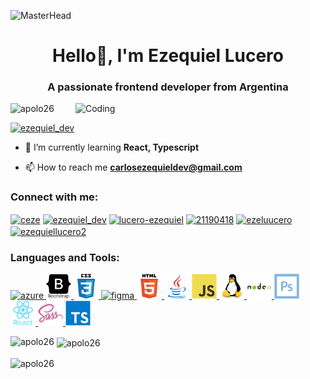 ![MasterHead](https://www.codio.com/hubfs/Imported_Blog_Media/CodePlayback2-1.gif)
<h1 align="center">Hello👋, I'm Ezequiel Lucero</h1>
<h3 align="center">A passionate frontend developer from Argentina</h3>
<img align="right" alt="Coding" width="400" src="https://media.giphy.com/media/pfod5OGfZO03egp96g/giphy.gif"
<p align="left"> <img src="https://komarev.com/ghpvc/?username=apolo26&label=Profile%20views&color=0e75b6&style=flat" alt="apolo26" /> </p>

<p align="left"> <a href="https://twitter.com/ezequiel_dev" target="blank"><img src="https://img.shields.io/twitter/follow/ezequiel_dev?logo=twitter&style=for-the-badge" alt="ezequiel_dev" /></a> </p>

- 🌱 I’m currently learning **React, Typescript**

- 📫 How to reach me **carlosezequieldev@gmail.com**

<h3 align="left">Connect with me:</h3>
<p align="left">
<a href="https://codepen.io/ceze" target="blank"><img align="center" src="https://raw.githubusercontent.com/rahuldkjain/github-profile-readme-generator/master/src/images/icons/Social/codepen.svg" alt="ceze" height="30" width="40" /></a>
<a href="https://twitter.com/ezequiel_dev" target="blank"><img align="center" src="https://raw.githubusercontent.com/rahuldkjain/github-profile-readme-generator/master/src/images/icons/Social/twitter.svg" alt="ezequiel_dev" height="30" width="40" /></a>
<a href="https://linkedin.com/in/lucero-ezequiel" target="blank"><img align="center" src="https://raw.githubusercontent.com/rahuldkjain/github-profile-readme-generator/master/src/images/icons/Social/linked-in-alt.svg" alt="lucero-ezequiel" height="30" width="40" /></a>
<a href="https://stackoverflow.com/users/21190418" target="blank"><img align="center" src="https://raw.githubusercontent.com/rahuldkjain/github-profile-readme-generator/master/src/images/icons/Social/stack-overflow.svg" alt="21190418" height="30" width="40" /></a>
<a href="https://instagram.com/ezeluucero" target="blank"><img align="center" src="https://raw.githubusercontent.com/rahuldkjain/github-profile-readme-generator/master/src/images/icons/Social/instagram.svg" alt="ezeluucero" height="30" width="40" /></a>
<a href="https://www.behance.net/ezequiellucero2" target="blank"><img align="center" src="https://raw.githubusercontent.com/rahuldkjain/github-profile-readme-generator/master/src/images/icons/Social/behance.svg" alt="ezequiellucero2" height="30" width="40" /></a>
</p>

<h3 align="left">Languages and Tools:</h3>
<p align="left"> <a href="https://azure.microsoft.com/en-in/" target="_blank" rel="noreferrer"> <img src="https://www.vectorlogo.zone/logos/microsoft_azure/microsoft_azure-icon.svg" alt="azure" width="40" height="40"/> </a> <a href="https://getbootstrap.com" target="_blank" rel="noreferrer"> <img src="https://raw.githubusercontent.com/devicons/devicon/master/icons/bootstrap/bootstrap-plain-wordmark.svg" alt="bootstrap" width="40" height="40"/> </a> <a href="https://www.w3schools.com/css/" target="_blank" rel="noreferrer"> <img src="https://raw.githubusercontent.com/devicons/devicon/master/icons/css3/css3-original-wordmark.svg" alt="css3" width="40" height="40"/> </a> <a href="https://www.figma.com/" target="_blank" rel="noreferrer"> <img src="https://www.vectorlogo.zone/logos/figma/figma-icon.svg" alt="figma" width="40" height="40"/> </a> <a href="https://www.w3.org/html/" target="_blank" rel="noreferrer"> <img src="https://raw.githubusercontent.com/devicons/devicon/master/icons/html5/html5-original-wordmark.svg" alt="html5" width="40" height="40"/> </a> <a href="https://www.java.com" target="_blank" rel="noreferrer"> <img src="https://raw.githubusercontent.com/devicons/devicon/master/icons/java/java-original.svg" alt="java" width="40" height="40"/> </a> <a href="https://developer.mozilla.org/en-US/docs/Web/JavaScript" target="_blank" rel="noreferrer"> <img src="https://raw.githubusercontent.com/devicons/devicon/master/icons/javascript/javascript-original.svg" alt="javascript" width="40" height="40"/> </a> <a href="https://www.linux.org/" target="_blank" rel="noreferrer"> <img src="https://raw.githubusercontent.com/devicons/devicon/master/icons/linux/linux-original.svg" alt="linux" width="40" height="40"/> </a> <a href="https://nodejs.org" target="_blank" rel="noreferrer"> <img src="https://raw.githubusercontent.com/devicons/devicon/master/icons/nodejs/nodejs-original-wordmark.svg" alt="nodejs" width="40" height="40"/> </a> <a href="https://www.photoshop.com/en" target="_blank" rel="noreferrer"> <img src="https://raw.githubusercontent.com/devicons/devicon/master/icons/photoshop/photoshop-line.svg" alt="photoshop" width="40" height="40"/> </a> <a href="https://reactjs.org/" target="_blank" rel="noreferrer"> <img src="https://raw.githubusercontent.com/devicons/devicon/master/icons/react/react-original-wordmark.svg" alt="react" width="40" height="40"/> </a> <a href="https://sass-lang.com" target="_blank" rel="noreferrer"> <img src="https://raw.githubusercontent.com/devicons/devicon/master/icons/sass/sass-original.svg" alt="sass" width="40" height="40"/> </a> </a> <a href="https://www.typescriptlang.org/" target="_blank" rel="noreferrer"> <img src="https://raw.githubusercontent.com/devicons/devicon/master/icons/typescript/typescript-original.svg" alt="typescript" width="40" height="40"/> </a> </p>

<p><img align="left" src="https://github-readme-stats.vercel.app/api/top-langs?username=apolo26&show_icons=true&locale=en&layout=compact" alt="apolo26" /></p>

<p>&nbsp;<img align="center" src="https://github-readme-stats.vercel.app/api?username=apolo26&show_icons=true&locale=en" alt="apolo26" /></p>

<p><img align="center" src="https://github-readme-streak-stats.herokuapp.com/?user=apolo26&" alt="apolo26" /></p>

